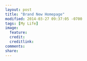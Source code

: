 ```yaml
---
layout: post
title: "Brand New Homepage"
modified: 2014-03-27 09:37:05 -0700
tags: [My Life]
image:
  feature: 
  credit: 
  creditlink: 
comments: 
share: 
---
```

